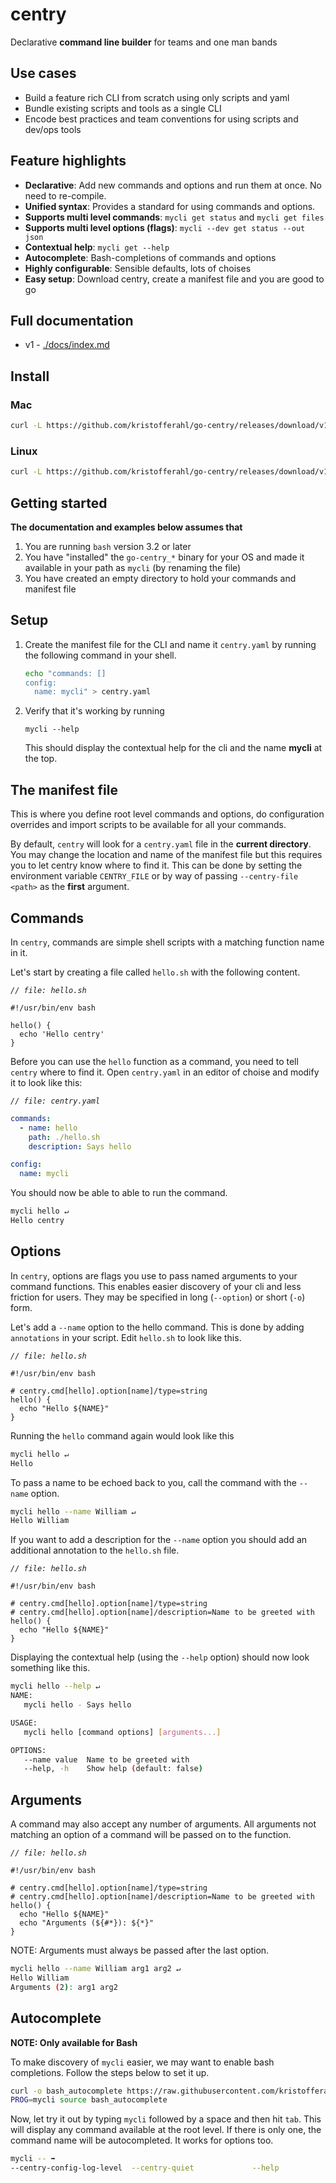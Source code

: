 # centry

Declarative **command line builder** for teams and one man bands

## Use cases

- Build a feature rich CLI from scratch using only scripts and yaml
- Bundle existing scripts and tools as a single CLI
- Encode best practices and team conventions for using scripts and dev/ops tools

## Feature highlights

- **Declarative**: Add new commands and options and run them at once. No need to re-compile.
- **Unified syntax**: Provides a standard for using commands and options.
- **Supports multi level commands**: `mycli get status` and `mycli get files`
- **Supports multi level options (flags)**: `mycli --dev get status --out json`
- **Contextual help**: `mycli get --help`
- **Autocomplete**: Bash-completions of commands and options
- **Highly configurable**: Sensible defaults, lots of choises
- **Easy setup**: Download centry, create a manifest file and you are good to go

## Full documentation

- v1 - [./docs/index.md](./docs/index.md)

## Install

### Mac

```bash
curl -L https://github.com/kristofferahl/go-centry/releases/download/v1.0.0/go-centry_1.0.0_Darwin_x86_64.tar.gz | tar -xzv -C /usr/local/bin/
```

### Linux

```bash
curl -L https://github.com/kristofferahl/go-centry/releases/download/v1.0.0/go-centry_1.0.0_Linux_x86_64.tar.gz | tar -xzv -C /usr/local/bin/
```

## Getting started

**The documentation and examples below assumes that**

1. You are running `bash` version 3.2 or later
1. You have "installed" the `go-centry_*` binary for your OS and made it available in your path as `mycli` (by renaming the file)
1. You have created an empty directory to hold your commands and manifest file

## Setup

1. Create the manifest file for the CLI and name it `centry.yaml` by running the following command in your shell.
   ```bash
   echo "commands: []
   config:
     name: mycli" > centry.yaml
   ```
2. Verify that it's working by running
   ```
   mycli --help
   ```
   This should display the contextual help for the cli and the name **mycli** at the top.

## The manifest file

This is where you define root level commands and options, do configuration overrides and import scripts to be available for all your commands.

By default, `centry` will look for a `centry.yaml` file in the **current directory**. You may change the location and name of the manifest file but this requires you to let centry know where to find it. This can be done by setting the environment variable `CENTRY_FILE` or by way of passing `--centry-file <path>` as the **first** argument.

## Commands

In `centry`, commands are simple shell scripts with a matching function name in it.

Let's start by creating a file called `hello.sh` with the following content.

_`// file: hello.sh`_

```
#!/usr/bin/env bash

hello() {
  echo 'Hello centry'
}
```

Before you can use the `hello` function as a command, you need to tell `centry` where to find it. Open `centry.yaml` in an editor of choise and modify it to look like this:

_`// file: centry.yaml`_

```yaml
commands:
  - name: hello
    path: ./hello.sh
    description: Says hello

config:
  name: mycli
```

You should now be able to able to run the command.

```bash
mycli hello ↵
Hello centry
```

## Options

In `centry`, options are flags you use to pass named arguments to your command functions. This enables easier discovery of your cli and less friction for users. They may be specified in long (`--option`) or short (`-o`) form.

Let's add a `--name` option to the hello command. This is done by adding `annotations` in your script. Edit `hello.sh` to look like this.

_`// file: hello.sh`_

```
#!/usr/bin/env bash

# centry.cmd[hello].option[name]/type=string
hello() {
  echo "Hello ${NAME}"
}
```

Running the `hello` command again would look like this

```bash
mycli hello ↵
Hello
```

To pass a name to be echoed back to you, call the command with the `--name` option.

```bash
mycli hello --name William ↵
Hello William
```

If you want to add a description for the `--name` option you should add an additional annotation to the `hello.sh` file.

_`// file: hello.sh`_

```
#!/usr/bin/env bash

# centry.cmd[hello].option[name]/type=string
# centry.cmd[hello].option[name]/description=Name to be greeted with
hello() {
  echo "Hello ${NAME}"
}
```

Displaying the contextual help (using the `--help` option) should now look something like this.

```bash
mycli hello --help ↵
NAME:
   mycli hello - Says hello

USAGE:
   mycli hello [command options] [arguments...]

OPTIONS:
   --name value  Name to be greeted with
   --help, -h    Show help (default: false)
```

## Arguments

A command may also accept any number of arguments. All arguments not matching an option of a command will be passed on to the function.

_`// file: hello.sh`_

```
#!/usr/bin/env bash

# centry.cmd[hello].option[name]/type=string
# centry.cmd[hello].option[name]/description=Name to be greeted with
hello() {
  echo "Hello ${NAME}"
  echo "Arguments (${#*}): ${*}"
}
```

NOTE: Arguments must always be passed after the last option.

```bash
mycli hello --name William arg1 arg2 ↵
Hello William
Arguments (2): arg1 arg2
```

## Autocomplete

**NOTE: Only available for Bash**

To make discovery of `mycli` easier, we may want to enable bash completions. Follow the steps below to set it up.

```bash
curl -o bash_autocomplete https://raw.githubusercontent.com/kristofferahl/go-centry/master/bash_autocomplete
PROG=mycli source bash_autocomplete
```

Now, let try it out by typing `mycli` followed by a space and then hit `tab`. This will display any command available at the root level. If there is only one, the command name will be autocompleted. It works for options too.

```bash
mycli -- ➡
--centry-config-log-level  --centry-quiet             --help
```
